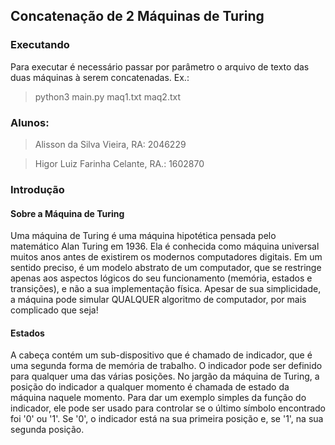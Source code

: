 ## Concatenação de 2 Máquinas de Turing
### Executando

Para executar é necessário passar por parâmetro o arquivo de texto das duas máquinas à serem concatenadas.
Ex.:

> python3 main.py maq1.txt maq2.txt 

### Alunos:

> Alisson da Silva Vieira, RA: 2046229

> Higor Luiz Farinha Celante, RA.: 1602870
        
        
### Introdução
#### Sobre a Máquina de Turing

Uma máquina de Turing é uma máquina hipotética pensada pelo matemático Alan Turing em 1936. Ela é conhecida como máquina universal muitos anos antes de existirem os modernos computadores digitais. Em um sentido preciso, é um modelo abstrato de um computador, que se restringe apenas aos aspectos lógicos do seu funcionamento (memória, estados e transições), e não a sua implementação física. Apesar de sua simplicidade, a máquina pode simular QUALQUER algoritmo de computador, por mais complicado que seja!

#### Estados

A cabeça contém um sub-dispositivo que é chamado de indicador, que é uma segunda forma de memória de trabalho. O indicador pode ser definido para qualquer uma das várias posições. No jargão da máquina de Turing, a posição do indicador a qualquer momento é chamada de estado da máquina naquele momento. Para dar um exemplo simples da função do indicador, ele pode ser usado para controlar se o último símbolo encontrado foi '0' ou '1'. Se '0', o indicador está na sua primeira posição e, se '1', na sua segunda posição.
